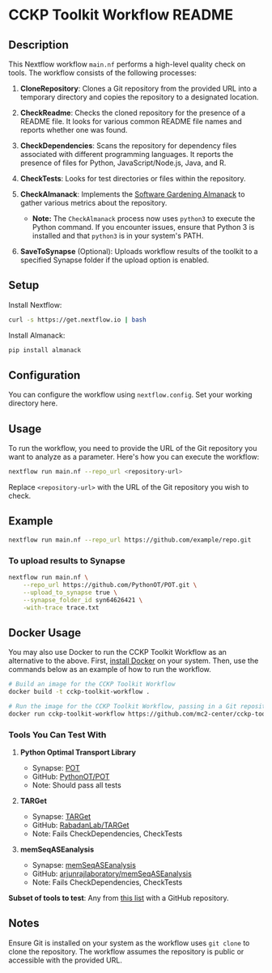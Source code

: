 # CCKP Toolkit Workflow README

## Description

This Nextflow workflow `main.nf` performs a high-level quality check on tools. The workflow consists of the following processes:

1. **CloneRepository**: Clones a Git repository from the provided URL into a temporary directory and copies the repository to a designated location.

2. **CheckReadme**: Checks the cloned repository for the presence of a README file. It looks for various common README file names and reports whether one was found.

3. **CheckDependencies**: Scans the repository for dependency files associated with different programming languages. It reports the presence of files for Python, JavaScript/Node.js, Java, and R.

4. **CheckTests**: Looks for test directories or files within the repository.

5. **CheckAlmanack**: Implements the [Software Gardening Almanack](https://github.com/software-gardening/almanack) to gather various metrics about the repository.
   - **Note:** The `CheckAlmanack` process now uses `python3` to execute the Python command. If you encounter issues, ensure that Python 3 is installed and that `python3` is in your system's PATH.

6. **SaveToSynapse** (Optional): Uploads workflow results of the toolkit to a specified Synapse folder if the upload option is enabled.

## Setup

Install Nextflow:

```sh
curl -s https://get.nextflow.io | bash
```

Install Almanack:

```sh
pip install almanack
```

## Configuration

You can configure the workflow using `nextflow.config`. Set your working directory here.

## Usage

To run the workflow, you need to provide the URL of the Git repository you want to analyze as a parameter. Here's how you can execute the workflow:

```bash
nextflow run main.nf --repo_url <repository-url>
```

Replace `<repository-url>` with the URL of the Git repository you wish to check.

## Example

```bash
nextflow run main.nf --repo_url https://github.com/example/repo.git
```

### To upload results to Synapse

```bash
nextflow run main.nf \
    --repo_url https://github.com/PythonOT/POT.git \
    --upload_to_synapse true \
    --synapse_folder_id syn64626421 \
    -with-trace trace.txt
```

## Docker Usage

You may also use Docker to run the CCKP Toolkit Workflow as an alternative to the above.
First, [install Docker](https://docs.docker.com/engine/install/) on your system.
Then, use the commands below as an example of how to run the workflow.

```bash
# Build an image for the CCKP Toolkit Workflow
docker build -t cckp-toolkit-workflow .

# Run the image for the CCKP Toolkit Workflow, passing in a Git repository URL
docker run cckp-toolkit-workflow https://github.com/mc2-center/cckp-toolkit-workflow
```

### Tools You Can Test With

1. **Python Optimal Transport Library**  
   - Synapse: [POT](https://cancercomplexity.synapse.org/Explore/Tools/DetailsPage?toolName=POT)  
   - GitHub: [PythonOT/POT](https://github.com/PythonOT/POT)  
   - Note: Should pass all tests

2. **TARGet**  
   - Synapse: [TARGet](https://cancercomplexity.synapse.org/Explore/Tools/DetailsPage?toolName=TARGet)  
   - GitHub: [RabadanLab/TARGet](https://github.com/RabadanLab/TARGet/tree/master)  
   - Note: Fails CheckDependencies, CheckTests

3. **memSeqASEanalysis**  
   - Synapse: [memSeqASEanalysis](https://cancercomplexity.synapse.org/Explore/Tools/DetailsPage?toolName=memSeqASEanalysis)  
   - GitHub: [arjunrajlaboratory/memSeqASEanalysis](https://github.com/arjunrajlaboratory/memSeqASEanalysis)  
   - Note: Fails CheckDependencies, CheckTests

**Subset of tools to test**: Any from [this list](https://cancercomplexity.synapse.org/Explore/Tools) with a GitHub repository.

## Notes

Ensure Git is installed on your system as the workflow uses `git clone` to clone the repository. The workflow assumes the repository is public or accessible with the provided URL.
